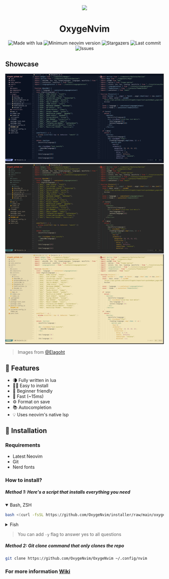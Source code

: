 <div align="center">
  <img height="128px" src="https://avatars.githubusercontent.com/u/122473329?s=200&v=4" />
  <h1>OxygeNvim</h1>
</div>

<p align="center">
  <img alt="Made with lua" src="https://img.shields.io/badge/Made%20with%20Lua-blue.svg?style=for-the-badge&logo=lua" />
  <img alt="Minimum neovim version" src="https://img.shields.io/badge/Neovim-0.8.0+-blueviolet.svg?style=for-the-badge&" />
  <img alt="Stargazers" src="https://img.shields.io/github/stars/OxygeNvim/OxygeNvim?style=for-the-badge" />
  <img alt="Last commit" src="https://img.shields.io/github/last-commit/OxygeNvim/OxygeNvim?style=for-the-badge" />
  <img alt="Issues" src="https://img.shields.io/github/issues/OxygeNvim/OxygeNvim?style=for-the-badge" />
</p>

## Showcase

<div align="center">
  <img alt="Tundra theme" src="https://github.com/OxygeNvim/OxygeNvim/raw/main/.github/images/tundra.png" />
  <img alt="Gruvbox" src="https://github.com/OxygeNvim/OxygeNvim/raw/main/.github/images/gruvbox.png" />
  <img alt="Gruvbox light" src="https://github.com/OxygeNvim/OxygeNvim/raw/main/.github/images/gruvbox_light.png" />
</div>

> Images from [@Elagoht](https://github.com/Elagoht)

## 🎃 Features

- 🌘 Fully written in lua
- 👨‍💻 Easy to install
- 👶 Beginner friendly
- 🚀 Fast (~15ms)
- ⚙️ Format on save
- 📚 Autocompletion
- 💡 Uses neovim's native lsp

## 💾 Installation

### Requirements

- Latest Neovim
- Git
- Nerd fonts

### How to install?

##### Method 1: Here's a script that installs everything you need

<details open>
<summary>Bash, ZSH</summary>

```sh
bash <(curl -fsSL https://github.com/OxygeNvim/installer/raw/main/oxygen) install
```

</details>

<details>
<summary>Fish</summary>

```sh
bash (curl -fsSL https://raw.githubusercontent.com/OxygeNvim/OxygeNvim/main/bin/oxygen | psub) install
```

</details>

> You can add `-y` flag to answer yes to all questions

##### Method 2: Git clone command that only clones the repo

```sh
git clone https://github.com/OxygeNvim/OxygeNvim ~/.config/nvim
```

### For more information [Wiki](https://github.com/OxygeNvim/OxygeNvim/wiki)
